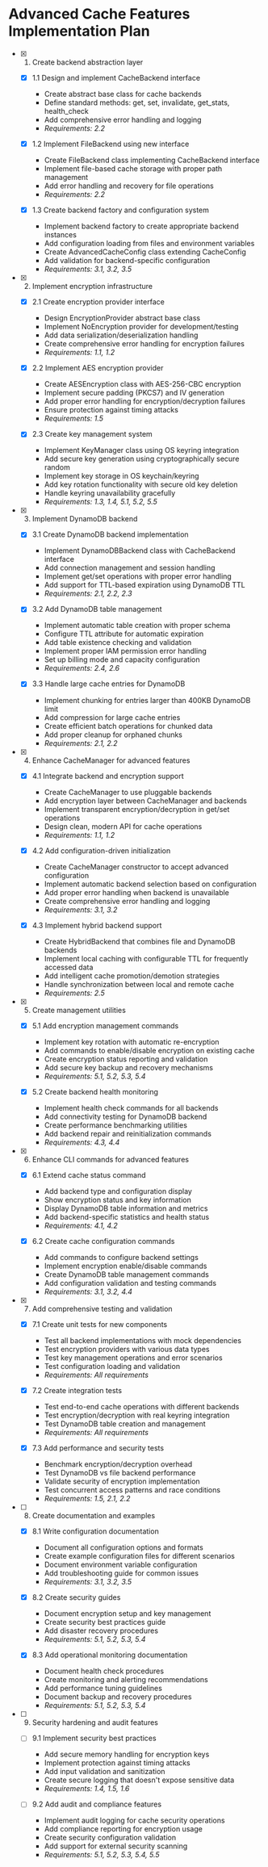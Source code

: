 # Advanced Cache Features Implementation Plan

- [x] 1. Create backend abstraction layer
  - [x] 1.1 Design and implement CacheBackend interface
    - Create abstract base class for cache backends
    - Define standard methods: get, set, invalidate, get_stats, health_check
    - Add comprehensive error handling and logging
    - _Requirements: 2.2_
  
  - [x] 1.2 Implement FileBackend using new interface
    - Create FileBackend class implementing CacheBackend interface
    - Implement file-based cache storage with proper path management
    - Add error handling and recovery for file operations
    - _Requirements: 2.2_
  
  - [x] 1.3 Create backend factory and configuration system
    - Implement backend factory to create appropriate backend instances
    - Add configuration loading from files and environment variables
    - Create AdvancedCacheConfig class extending CacheConfig
    - Add validation for backend-specific configuration
    - _Requirements: 3.1, 3.2, 3.5_

- [x] 2. Implement encryption infrastructure
  - [x] 2.1 Create encryption provider interface
    - Design EncryptionProvider abstract base class
    - Implement NoEncryption provider for development/testing
    - Add data serialization/deserialization handling
    - Create comprehensive error handling for encryption failures
    - _Requirements: 1.1, 1.2_
  
  - [x] 2.2 Implement AES encryption provider
    - Create AESEncryption class with AES-256-CBC encryption
    - Implement secure padding (PKCS7) and IV generation
    - Add proper error handling for encryption/decryption failures
    - Ensure protection against timing attacks
    - _Requirements: 1.5_
  
  - [x] 2.3 Create key management system
    - Implement KeyManager class using OS keyring integration
    - Add secure key generation using cryptographically secure random
    - Implement key storage in OS keychain/keyring
    - Add key rotation functionality with secure old key deletion
    - Handle keyring unavailability gracefully
    - _Requirements: 1.3, 1.4, 5.1, 5.2, 5.5_

- [x] 3. Implement DynamoDB backend
  - [x] 3.1 Create DynamoDB backend implementation
    - Implement DynamoDBBackend class with CacheBackend interface
    - Add connection management and session handling
    - Implement get/set operations with proper error handling
    - Add support for TTL-based expiration using DynamoDB TTL
    - _Requirements: 2.1, 2.2, 2.3_
  
  - [x] 3.2 Add DynamoDB table management
    - Implement automatic table creation with proper schema
    - Configure TTL attribute for automatic expiration
    - Add table existence checking and validation
    - Implement proper IAM permission error handling
    - Set up billing mode and capacity configuration
    - _Requirements: 2.4, 2.6_
  
  - [x] 3.3 Handle large cache entries for DynamoDB
    - Implement chunking for entries larger than 400KB DynamoDB limit
    - Add compression for large cache entries
    - Create efficient batch operations for chunked data
    - Add proper cleanup for orphaned chunks
    - _Requirements: 2.1, 2.2_

- [x] 4. Enhance CacheManager for advanced features
  - [x] 4.1 Integrate backend and encryption support
    - Create CacheManager to use pluggable backends
    - Add encryption layer between CacheManager and backends
    - Implement transparent encryption/decryption in get/set operations
    - Design clean, modern API for cache operations
    - _Requirements: 1.1, 1.2_
  
  - [x] 4.2 Add configuration-driven initialization
    - Create CacheManager constructor to accept advanced configuration
    - Implement automatic backend selection based on configuration
    - Add proper error handling when backend is unavailable
    - Create comprehensive error handling and logging
    - _Requirements: 3.1, 3.2_
  
  - [x] 4.3 Implement hybrid backend support
    - Create HybridBackend that combines file and DynamoDB backends
    - Implement local caching with configurable TTL for frequently accessed data
    - Add intelligent cache promotion/demotion strategies
    - Handle synchronization between local and remote cache
    - _Requirements: 2.5_

- [x] 5. Create management utilities
  - [x] 5.1 Add encryption management commands
    - Implement key rotation with automatic re-encryption
    - Add commands to enable/disable encryption on existing cache
    - Create encryption status reporting and validation
    - Add secure key backup and recovery mechanisms
    - _Requirements: 5.1, 5.2, 5.3, 5.4_
  
  - [x] 5.2 Create backend health monitoring
    - Implement health check commands for all backends
    - Add connectivity testing for DynamoDB backend
    - Create performance benchmarking utilities
    - Add backend repair and reinitialization commands
    - _Requirements: 4.3, 4.4_

- [x] 6. Enhance CLI commands for advanced features
  - [x] 6.1 Extend cache status command
    - Add backend type and configuration display
    - Show encryption status and key information
    - Display DynamoDB table information and metrics
    - Add backend-specific statistics and health status
    - _Requirements: 4.1, 4.2_
  
  - [x] 6.2 Create cache configuration commands
    - Add commands to configure backend settings
    - Implement encryption enable/disable commands
    - Create DynamoDB table management commands
    - Add configuration validation and testing commands
    - _Requirements: 3.1, 3.2, 4.4_

- [x] 7. Add comprehensive testing and validation
  - [x] 7.1 Create unit tests for new components
    - Test all backend implementations with mock dependencies
    - Test encryption providers with various data types
    - Test key management operations and error scenarios
    - Test configuration loading and validation
    - _Requirements: All requirements_
  
  - [x] 7.2 Create integration tests
    - Test end-to-end cache operations with different backends
    - Test encryption/decryption with real keyring integration
    - Test DynamoDB table creation and management
    - _Requirements: All requirements_
  
  - [x] 7.3 Add performance and security tests
    - Benchmark encryption/decryption overhead
    - Test DynamoDB vs file backend performance
    - Validate security of encryption implementation
    - Test concurrent access patterns and race conditions
    - _Requirements: 1.5, 2.1, 2.2_

- [ ] 8. Create documentation and examples
  - [x] 8.1 Write configuration documentation
    - Document all configuration options and formats
    - Create example configuration files for different scenarios
    - Document environment variable configuration
    - Add troubleshooting guide for common issues
    - _Requirements: 3.1, 3.2, 3.5_
  
  - [x] 8.2 Create security guides
    - Document encryption setup and key management
    - Create security best practices guide
    - Add disaster recovery procedures
    - _Requirements: 5.1, 5.2, 5.3, 5.4_
  
  - [x] 8.3 Add operational monitoring documentation
    - Document health check procedures
    - Create monitoring and alerting recommendations
    - Add performance tuning guidelines
    - Document backup and recovery procedures
    - _Requirements: 5.1, 5.2, 5.3, 5.4_

- [ ] 9. Security hardening and audit features
  - [ ] 9.1 Implement security best practices
    - Add secure memory handling for encryption keys
    - Implement protection against timing attacks
    - Add input validation and sanitization
    - Create secure logging that doesn't expose sensitive data
    - _Requirements: 1.4, 1.5, 1.6_
  
  - [ ] 9.2 Add audit and compliance features
    - Implement audit logging for cache security operations
    - Add compliance reporting for encryption usage
    - Create security configuration validation
    - Add support for external security scanning
    - _Requirements: 5.1, 5.2, 5.3, 5.4, 5.5_